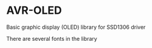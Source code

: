# AVR-OLED

Basic graphic display (OLED) library for SSD1306 driver

There are several fonts in the library
